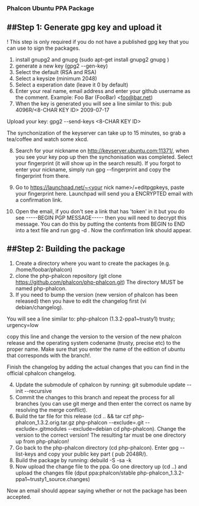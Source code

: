 ### Phalcon Ubuntu PPA Package

##Step 1: Generate gpg key and upload it
---

! This step is only required if you do not have a published gpg key that you can use to sign the packages.

1. install gnupg2 and gnupg  (sudo apt-get install gnupg2 gnupg )
2. generate a new key (gpg2 --gen-key)
3. Select the default (RSA and RSA)
4. Select a keysize (minimum 2048)
5. Select a experation date (leave it 0 by default)
6. Enter your real name, email address and enter your github username as the comment. Example:
Foo Bar (FooBar) <foo@bar.net)
7. When the key is generated you will see a line similar to this:
pub   4096R/<8-CHAR KEY ID> 2009-07-17

Upload your key:
gpg2 --send-keys <8-CHAR KEY ID>

The synchonization of the keyserver can take up to 15 minutes, so grab a tea/coffee and watch some xkcd.

8. Search for your nickname on http://keyserver.ubuntu.com:11371/, when you see your key pop up then the synchonisation was completed. Select your fingerprint (it will show up in the search result). If you forgot to enter your nickname, simply run gpg --fingerprint and copy the fingerprint from there.

9. Go to https://launchpad.net/~<your nick name>/+editpgpkeys, paste your fingerprint here. Launchpad will send you a ENCRYPTED email with a confirmation link. 

10. Open the email, if you don't see a link that has 'token' in it but you do see -----BEGIN PGP MESSAGE----- then you will need to decrypt this message. You can do this by putting the contents from BEGIN to END into a text file and run gpg -d <file>. Now the confirmation link should appear.

##Step 2: Building the package
---
1.  Create a directory where you want to create the packages (e.g. /home/foobar/phalcon)
2.  clone the php-phalcon repository (git clone https://github.com/phalcon/php-phalcon.git) The directory MUST be named php-phalcon.
3.  If you need to bump the version (new version of phalcon has been released) then you have to edit the changelog first (vi debian/changelog).

You will see a line similar to:
php-phalcon (1.3.2-ppa1~trusty1) trusty; urgency=low

copy this line and change the version to the version of the new phalcon release and the operating system codename (trusty, precise etc) to the proper name. Make sure that you enter the name of the edition of ubuntu that corresponds with the branch!. 

Finish the changelog by adding the actual changes that you can find in the official cphalcon changelog. 

4.  Update the submodule of cphalcon by running: git submodule update --init --recursive
5.  Commit the changes to this branch and repeat the process for all branches (you can use git merge <current branch> and then enter the correct os name by resolving the merge conflict).
6.  Build the tar file for this release (cd .. && tar czf php-phalcon_1.3.2.orig.tar.gz php-phalcon --exclude=.git --exclude=.gitmodules --exclude=debian cd php-phalcon). Change the version to the correct version! The resulting tar must be one directory up from php-phalcon!
7.  Go back to the php-phalcon directory (cd php-phalcon). Enter gpg --list-keys and copy your public key part ( pub 2048R/<something>).
8.  Build the package by running: debuild -S -sa -k<your pubkey>
9.  Now upload the change file to the ppa. Go one directory up (cd ..) and upload the changes file (dput ppa:phalcon/stable php-phalcon_1.3.2-ppa1~trusty1_source.changes)

Now an email should appear saying whether or not the package has been accepted.

